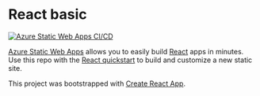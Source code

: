 # React basic
[![Azure Static Web Apps CI/CD](https://github.com/MahrRah/wedding-homepage/actions/workflows/azure-static-web-apps-white-dune-054ef2c03.yml/badge.svg)](https://github.com/MahrRah/wedding-homepage/actions/workflows/azure-static-web-apps-white-dune-054ef2c03.yml)

[Azure Static Web Apps](https://docs.microsoft.com/azure/static-web-apps/overview) allows you to easily build [React](https://reactjs.org/) apps in minutes. Use this repo with the [React quickstart](https://docs.microsoft.com/azure/static-web-apps/getting-started?tabs=react) to build and customize a new static site.

This project was bootstrapped with [Create React App](https://github.com/facebook/create-react-app).
